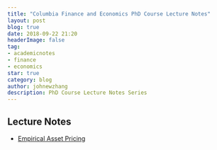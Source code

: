 ```yaml
---
title: "Columbia Finance and Economics PhD Course Lecture Notes"
layout: post
blog: true
date: 2018-09-22 21:20
headerImage: false
tag:
- academicnotes
- finance
- economics
star: true
category: blog
author: johnewzhang
description: PhD Course Lecture Notes Series
---
```


<h2>Lecture Notes</h2>

<ul>
	<li><a href="http://WizardKingZ.github.io/assets/pdfs/Empirical Asset Pricing.pdf">Empirical Asset Pricing</a></li>
</ul>
